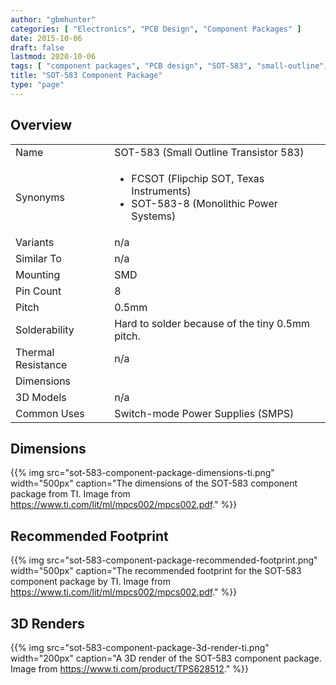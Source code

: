 ```yaml
---
author: "gbmhunter"
categories: [ "Electronics", "PCB Design", "Component Packages" ]
date: 2015-10-06
draft: false
lastmod: 2020-10-06
tags: [ "component packages", "PCB design", "SOT-583", "small-outline", "transistor", "FCSOT" ]
title: "SOT-583 Component Package"
type: "page"
---
```


## Overview

<table>
  <tbody>
    <tr>
      <td>Name</td>
      <td>SOT-583 (Small Outline Transistor 583)</td>
    </tr>
    <tr>
      <td>Synonyms</td>
      <td>
        <ul>
          <li>FCSOT (Flipchip SOT, Texas Instruments)</li>
          <li>SOT-583-8 (Monolithic Power Systems)</li>
        </ul>
      </td>
    </tr>
    <tr>
      <td>Variants</td>
      <td>n/a</td>
    </tr>
    <tr>
      <td>Similar To</td>
      <td>n/a</td>
    </tr>
    <tr>
      <td>Mounting</td>
      <td>SMD</td>
    </tr>
    <tr>
      <td>Pin Count</td>
      <td>8</td>
    </tr>
    <tr>
      <td>Pitch</td>
      <td>0.5mm</td>
    </tr>
    <tr>
      <td>Solderability</td>
      <td>Hard to solder because of the tiny 0.5mm pitch.</td>
    </tr>
    <tr>
      <td>Thermal Resistance</td>
      <td>n/a</td>
    </tr>
    <tr>
      <td>Dimensions</td>
      <td></td>
    </tr>
    <tr>
      <td>3D Models</td>
      <td>n/a</td>
    </tr>
    <tr>
      <td>Common Uses</td>
      <td>Switch-mode Power Supplies (SMPS)</td>
    </tr>
  </tbody>
</table>

## Dimensions

{{% img src="sot-583-component-package-dimensions-ti.png" width="500px" caption="The dimensions of the SOT-583 component package from TI. Image from https://www.ti.com/lit/ml/mpcs002/mpcs002.pdf." %}}

## Recommended Footprint

{{% img src="sot-583-component-package-recommended-footprint.png" width="500px" caption="The recommended footprint for the SOT-583 component package by TI. Image from https://www.ti.com/lit/ml/mpcs002/mpcs002.pdf." %}}

## 3D Renders

{{% img src="sot-583-component-package-3d-render-ti.png" width="200px" caption="A 3D render of the SOT-583 component package. Image from https://www.ti.com/product/TPS628512." %}}